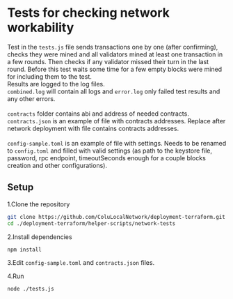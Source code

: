 # Tests for checking network workability

Test in the <code>tests.js</code> file sends transactions one by one (after confirming), checks they were mined and all validators
 mined at least one transaction in a few rounds. Then checks if any validator missed their turn in the last round.
 Before this test waits some time for a few empty blocks were mined for including them to the test.
 <br>
 Results are logged to the log files. <br>
 <code>combined.log</code> will contain all logs and 
 <code>error.log</code> only failed test results and any other errors.
 <br>
 <br>
<code>contracts</code> folder contains abi and address of needed contracts.<br>
<code>contracts.json</code> is an example of file with contracts addresses. 
Replace after network deployment with file contains contracts addresses.
<br>
<br>
<code>config-sample.toml</code> is an example of file with settings. Needs to be renamed to <code>config.toml</code>
and filled with valid settings (as path to the keystore file, password, rpc endpoint, timeoutSeconds enough for a couple blocks creation and other configurations). 

<h2>Setup</h2>

1.Clone the repository

```sh
git clone https://github.com/ColuLocalNetwork/deployment-terraform.git
cd ./deployment-terraform/helper-scripts/network-tests
```

2.Install dependencies <br>

```sh
npm install
```

3.Edit <code>config-sample.toml</code> and <code>contracts.json</code> files. <br>

4.Run

```sh
node ./tests.js
```
